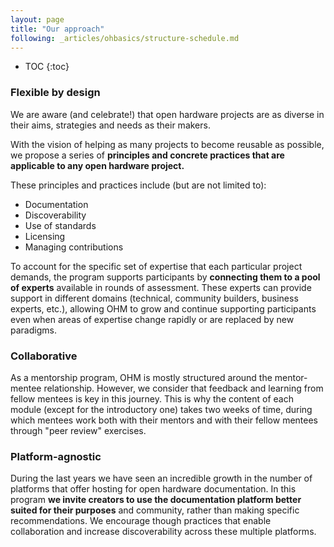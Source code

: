 ```yaml
---
layout: page
title: "Our approach"
following: _articles/ohbasics/structure-schedule.md
---
```

* TOC
{:toc}

### Flexible by design
We are aware (and celebrate!) that open hardware projects are as diverse in their aims, strategies and needs as their makers. 

With the vision of helping as many projects to become reusable as possible, we propose a series of <strong>principles and concrete practices that are applicable to any open hardware project.</strong> 

These principles and practices include (but are not limited to):
- Documentation
- Discoverability
- Use of standards
- Licensing
- Managing contributions

To account for the specific set of expertise that each particular project demands, the program supports participants by **connecting them to a pool of experts** available in rounds of assessment. These experts can provide support in different domains (technical, community builders, business experts, etc.), allowing OHM to grow and continue supporting participants even when areas of expertise change rapidly or are replaced by new paradigms.

### Collaborative
As a mentorship program, OHM is mostly structured around the mentor-mentee relationship. However, we consider that feedback and learning from fellow mentees is key in this journey. This is why the content of each module (except for the introductory one) takes two weeks of time, during which mentees work both with their mentors and with their fellow mentees through "peer review" exercises. 


### Platform-agnostic
During the last years we have seen an incredible growth in the number of platforms that offer hosting for open hardware documentation. In this program **we invite creators to use the documentation platform better suited for their purposes** and community, rather than making specific recommendations. We encourage though practices that enable collaboration and increase discoverability across these multiple platforms.
